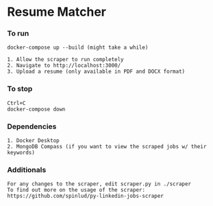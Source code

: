 # Resume Matcher

### To run
`docker-compose up --build (might take a while)`
```
1. Allow the scraper to run completely
2. Navigate to http://localhost:3000/
3. Upload a resume (only available in PDF and DOCX format)
```

### To stop
```
Ctrl+C
docker-compose down
```

### Dependencies
```
1. Docker Desktop
2. MongoDB Compass (if you want to view the scraped jobs w/ their keywords)
```

### Additionals
```
For any changes to the scraper, edit scraper.py in ./scraper
To find out more on the usage of the scraper: https://github.com/spinlud/py-linkedin-jobs-scraper
```
